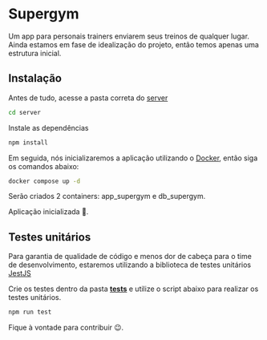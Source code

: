 # Supergym

Um app para personais trainers enviarem seus treinos de qualquer lugar. Ainda estamos em fase de idealização do projeto, então temos apenas uma estrutura inicial.

## Instalação

Antes de tudo, acesse a pasta correta do [server](https://github.com/rafael-jordao/supergym/tree/main/server)

```bash
cd server
```

Instale as dependências

```bash
npm install
```

Em seguida, nós inicializaremos a aplicação utilizando o [Docker](https://www.docker.com/), então siga os comandos abaixo:

```bash
docker compose up -d
```

Serão criados 2 containers: app_supergym e db_supergym.

Aplicação inicializada 🚀.

## Testes unitários

Para garantia de qualidade de código e menos dor de cabeça para o time de desenvolvimento, estaremos utilizando a biblioteca de testes unitários [JestJS](https://jestjs.io/pt-BR/docs/getting-started)

Crie os testes dentro da pasta [__tests__](https://github.com/rafael-jordao/supergym/tree/main/server/src/__tests__) e utilize o script abaixo para realizar os testes unitários.

```bash
npm run test
```

Fique à vontade para contribuir 😉.
